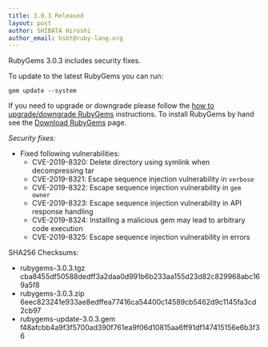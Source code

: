 ```yaml
---
title: 3.0.3 Released
layout: post
author: SHIBATA Hiroshi
author_email: hsbt@ruby-lang.org
---
```


RubyGems 3.0.3 includes security fixes.

To update to the latest RubyGems you can run:

    gem update --system

If you need to upgrade or downgrade please follow the [how to upgrade/downgrade
RubyGems][upgrading] instructions.  To install RubyGems by hand see the
[Download RubyGems][download] page.

_Security fixes:_

* Fixed following vulnerabilities:
  * CVE-2019-8320: Delete directory using symlink when decompressing tar
  * CVE-2019-8321: Escape sequence injection vulnerability in `verbose`
  * CVE-2019-8322: Escape sequence injection vulnerability in `gem owner`
  * CVE-2019-8323: Escape sequence injection vulnerability in API response handling
  * CVE-2019-8324: Installing a malicious gem may lead to arbitrary code execution
  * CVE-2019-8325: Escape sequence injection vulnerability in errors

SHA256 Checksums:

* rubygems-3.0.3.tgz  
  cba8455df50588dedff3a2daa0d991b6b233aa155d23d82c829968abc169a5f8
* rubygems-3.0.3.zip  
  6eec823241e933ae8edffea77416ca54400c14589cb5462d9c1145fa3cd2cb97
* rubygems-update-3.0.3.gem  
  f48afcbb4a9f3f5700ad390f761ea9f06d10815aa6ff91df147415156e6b3f36


[download]: http://rubygems.org/pages/download
[upgrading]: http://docs.seattlerb.org/rubygems/UPGRADING_rdoc.html


